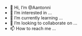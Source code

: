 - 👋 Hi, I’m @Aantonni
- 👀 I’m interested in ...
- 🌱 I’m currently learning ...
- 💞️ I’m looking to collaborate on ...
- 📫 How to reach me ...

<!---
Aantonni/Aantonni is a ✨ special ✨ repository because its `README.md` (this file) appears on your GitHub profile.
You can click the Preview link to take a look at your changes.
--->
